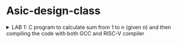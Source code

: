 # Asic-design-class

<details>
<summary>LAB 1: C program to calculate sum from 1 to n (given n) and then compiling the code with both GCC and RISC-V compiler</summary>


This is the code to calculate the sum from 1 to n.

<p align="left">
  <img width="750" alt="1ton" src="https://github.com/user-attachments/assets/c03a8f66-e356-447a-815a-be940fdeec59">
</p>

Compiling the code using GCC compiler :
compiling the sum1ton.c with gcc sum1ton.c and run the executable file ./a.out

<p align="left">
  <img width="750" alt="10" src="https://github.com/user-attachments/assets/9512912e-08f9-4a01-8950-b18ee442cfa4">
</p>

Output for sum from 1 to 15 is shown.

Compiling the code using RISC-V compiler :

<p align="left">
  <img width="750" alt="Screenshot 2024-08-07 125754" src="https://github.com/user-attachments/assets/880561bb-45f1-466d-ada0-306014f6dbff">
</p>

'riscv64-unknown-elf-gcc -o1 -mabi=lp64 -march=rv64i -o sum1ton.o sum1ton.c'
<p align="left">
  <img width="750" alt="Screenshot 2024-08-07 124955" src="https://github.com/user-attachments/assets/b16030f7-9103-41bb-ac09-5b6a0fd19563">
</p>

'riscv64-unknown-elf-gcc -ofast -mabi=lp64 -march=rv64i -o sum1ton.o sum1ton.c'
<p align="left">
  <img width="750" alt="2Screenshot 2024-08-07 125611" src="https://github.com/user-attachments/assets/52816414-52f2-49cd-b9e0-b25e3db9c375">

</p>



This README explains the RISC-V compilation command used to compile the `sum1ton.c` file.


</details>


